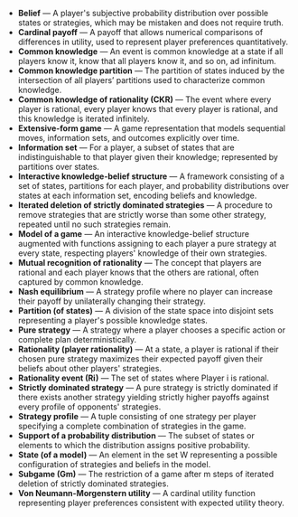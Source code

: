 - **Belief** — A player's subjective probability distribution over possible states or strategies, which may be mistaken and does not require truth.
- **Cardinal payoff** — A payoff that allows numerical comparisons of differences in utility, used to represent player preferences quantitatively.
- **Common knowledge** — An event is common knowledge at a state if all players know it, know that all players know it, and so on, ad infinitum.
- **Common knowledge partition** — The partition of states induced by the intersection of all players’ partitions used to characterize common knowledge.
- **Common knowledge of rationality (CKR)** — The event where every player is rational, every player knows that every player is rational, and this knowledge is iterated infinitely.
- **Extensive-form game** — A game representation that models sequential moves, information sets, and outcomes explicitly over time.
- **Information set** — For a player, a subset of states that are indistinguishable to that player given their knowledge; represented by partitions over states.
- **Interactive knowledge-belief structure** — A framework consisting of a set of states, partitions for each player, and probability distributions over states at each information set, encoding beliefs and knowledge.
- **Iterated deletion of strictly dominated strategies** — A procedure to remove strategies that are strictly worse than some other strategy, repeated until no such strategies remain.
- **Model of a game** — An interactive knowledge-belief structure augmented with functions assigning to each player a pure strategy at every state, respecting players' knowledge of their own strategies.
- **Mutual recognition of rationality** — The concept that players are rational and each player knows that the others are rational, often captured by common knowledge.
- **Nash equilibrium** — A strategy profile where no player can increase their payoff by unilaterally changing their strategy.
- **Partition (of states)** — A division of the state space into disjoint sets representing a player's possible knowledge states.
- **Pure strategy** — A strategy where a player chooses a specific action or complete plan deterministically.
- **Rationality (player rationality)** — At a state, a player is rational if their chosen pure strategy maximizes their expected payoff given their beliefs about other players' strategies.
- **Rationality event (Ri)** — The set of states where Player i is rational.
- **Strictly dominated strategy** — A pure strategy is strictly dominated if there exists another strategy yielding strictly higher payoffs against every profile of opponents' strategies.
- **Strategy profile** — A tuple consisting of one strategy per player specifying a complete combination of strategies in the game.
- **Support of a probability distribution** — The subset of states or elements to which the distribution assigns positive probability.
- **State (of a model)** — An element in the set W representing a possible configuration of strategies and beliefs in the model.
- **Subgame (Gm)** — The restriction of a game after m steps of iterated deletion of strictly dominated strategies.
- **Von Neumann-Morgenstern utility** — A cardinal utility function representing player preferences consistent with expected utility theory.



